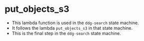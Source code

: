 # put_objects_s3

- This lambda function is used in the `ddg-search` state machine. 
- It follows the lambda `put_objects_s3` in that state machine. 
- This is the final step in the `ddg-search` state machine.

